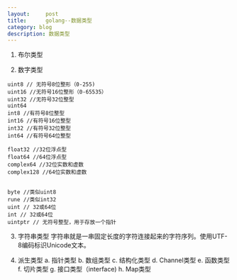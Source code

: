 ```yaml
---
layout:		post
title:      golang--数据类型 
category: blog
description: 数据类型
---
```


1. 布尔类型

2. 数字类型

```
uint8 // 无符号8位整形（0-255)
uint16 //无符号16位整形（0-65535）
uint32 //无符号32位整型
uint64
int8 //有符号8位整型
int16 //有符号16位整型
int32 //有符号32位整型
int64 //有符号64位整型

float32 //32位浮点型
float64 //64位浮点型
complex64 //32位实数和虚数
complex128 //64位实数和虚数


byte //类似uint8
rune //类似int32
uint // 32或64位
int // 32或64位
uintptr // 无符号整型，用于存放一个指针
```

3. 字符串类型
字符串就是一串固定长度的字符连接起来的字符序列。使用UTF-8编码标识Unicode文本。

4. 派生类型
    a. 指针类型
    b. 数组类型
    c. 结构化类型
    d. Channel类型
    e. 函数类型
    f. 切片类型
    g. 接口类型（interface)
    h. Map类型




